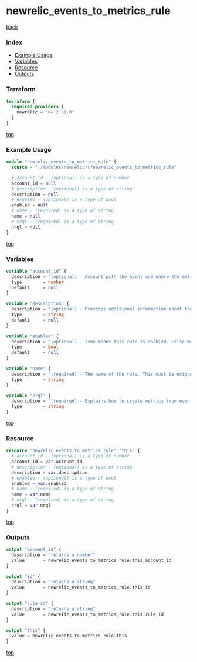 # newrelic_events_to_metrics_rule

[back](../newrelic.md)

### Index

- [Example Usage](#example-usage)
- [Variables](#variables)
- [Resource](#resource)
- [Outputs](#outputs)

### Terraform

```terraform
terraform {
  required_providers {
    newrelic = ">= 2.21.0"
  }
}
```

[top](#index)

### Example Usage

```terraform
module "newrelic_events_to_metrics_rule" {
  source = "./modules/newrelic/r/newrelic_events_to_metrics_rule"

  # account_id - (optional) is a type of number
  account_id = null
  # description - (optional) is a type of string
  description = null
  # enabled - (optional) is a type of bool
  enabled = null
  # name - (required) is a type of string
  name = null
  # nrql - (required) is a type of string
  nrql = null
}
```

[top](#index)

### Variables

```terraform
variable "account_id" {
  description = "(optional) - Account with the event and where the metrics will be put."
  type        = number
  default     = null
}

variable "description" {
  description = "(optional) - Provides additional information about the rule."
  type        = string
  default     = null
}

variable "enabled" {
  description = "(optional) - True means this rule is enabled. False means the rule is currently not creating metrics."
  type        = bool
  default     = null
}

variable "name" {
  description = "(required) - The name of the rule. This must be unique within an account."
  type        = string
}

variable "nrql" {
  description = "(required) - Explains how to create metrics from events."
  type        = string
}
```

[top](#index)

### Resource

```terraform
resource "newrelic_events_to_metrics_rule" "this" {
  # account_id - (optional) is a type of number
  account_id = var.account_id
  # description - (optional) is a type of string
  description = var.description
  # enabled - (optional) is a type of bool
  enabled = var.enabled
  # name - (required) is a type of string
  name = var.name
  # nrql - (required) is a type of string
  nrql = var.nrql
}
```

[top](#index)

### Outputs

```terraform
output "account_id" {
  description = "returns a number"
  value       = newrelic_events_to_metrics_rule.this.account_id
}

output "id" {
  description = "returns a string"
  value       = newrelic_events_to_metrics_rule.this.id
}

output "rule_id" {
  description = "returns a string"
  value       = newrelic_events_to_metrics_rule.this.rule_id
}

output "this" {
  value = newrelic_events_to_metrics_rule.this
}
```

[top](#index)